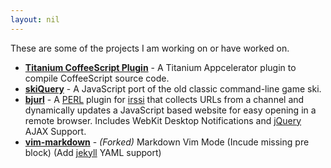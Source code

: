 ```yaml
---
layout: nil
---
```

These are some of the projects I am working on or have worked on.

- **[Titanium CoffeeScript Plugin](http://sukima.github.io/ti_coffee_plugin/)** -
  A Titanium Appcelerator plugin to compile CoffeeScript source code.
- **[skiQuery](http://sukima.github.com/skiQuery/)** - A JavaScript port of the old
  classic command-line game ski.
- **[bjurl](http://sukima.github.com/bjurl)** - A [PERL][] plugin for [irssi][]
  that collects URLs from a channel and dynamically updates a JavaScript based
  website for easy opening in a remote browser. Includes WebKit Desktop
  Notifications and [jQuery][] AJAX Support.
- **[vim-markdown](http://github.com/sukima/vim-markdown)** - _(Forked)_ Markdown Vim
  Mode (Incude missing pre block) (Add [jekyll][] YAML support)

[irssi]: http://irssi.org/
[redmine]: http://www.redmine.org/
[jQuery]: http://jquery.com/
[PERL]: http://www.perl.org/
[jekyll]: http://jekyllrb.com/
